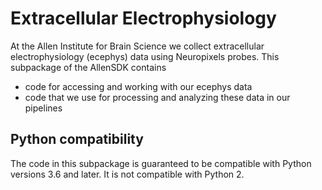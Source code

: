 Extracellular Electrophysiology
===============================

At the Allen Institute for Brain Science we collect extracellular electrophysiology (ecephys) data using Neuropixels probes. This subpackage of the AllenSDK contains
- code for accessing and working with our ecephys data
- code that we use for processing and analyzing these data in our pipelines


Python compatibility
--------------------
The code in this subpackage is guaranteed to be compatible with Python versions 3.6 and later. It is not compatible with Python 2.
